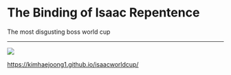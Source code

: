 # The Binding of Isaac Repentence

The most disgusting boss world cup

---

<img src="https://i.ibb.co/RPhsCYp/2024-02-21-204908.png">

https://kimhaejoong1.github.io/isaacworldcup/
